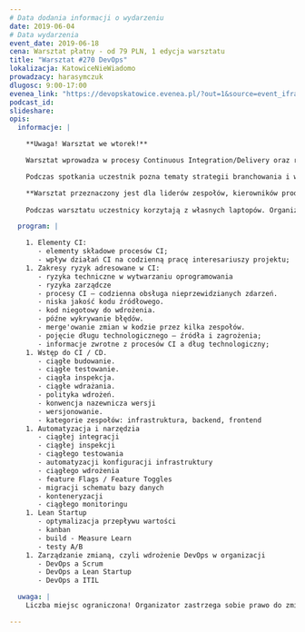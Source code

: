 ```yaml
---
# Data dodania informacji o wydarzeniu
date: 2019-06-04
# Data wydarzenia
event_date: 2019-06-18
cena: Warsztat płatny - od 79 PLN, 1 edycja warsztatu
title: "Warsztat #270 DevOps"
lokalizacja: KatowiceNieWiadomo
prowadzacy: harasymczuk
dlugosc: 9:00-17:00
evenea_link: "https://devopskatowice.evenea.pl/?out=1&source=event_iframe"
podcast_id:
slideshare:
opis:
  informacje: |

    **Uwaga! Warsztat we wtorek!**

    Warsztat wprowadza w procesy Continuous Integration/Delivery oraz ruch DevOps. W sposób bardziej poglądowy a mniej techniczny, pozwala na zrozumienie ogółu nowoczesnego podejścia do wytwarzania oprogramowania, a także uporządkowuje terminologię i narzędzia zgromadzone wokół tych technik. 

    Podczas spotkania uczestnik pozna tematy strategii branchowania i wersjonowania, metod testowania pull-requestów, rodzajów testów i czasu ich użycia. Przedstawiony zostanie również schemat Git Flow oraz dobre inżynieryjne praktyki tworzenia kodu i pracy zespołu.

    **Warsztat przeznaczony jest dla liderów zespołów, kierowników produktów, dyrektorów i kierowników działów jak również dla osób pracujących przy wytwarzaniu oprogramowania.**
  
    Podczas warsztatu uczestnicy korzytają z własnych laptopów. Organizator zapewnia przerwy kawowe. W porze obiadowej zapewniamy pizzę.

  program: |

    1. Elementy CI:
       - elementy składowe procesów CI;
       - wpływ działań CI na codzienną pracę interesariuszy projektu;
    1. Zakresy ryzyk adresowane w CI:
       - ryzyka techniczne w wytwarzaniu oprogramowania
       - ryzyka zarządcze
       - procesy CI – codzienna obsługa nieprzewidzianych zdarzeń.
       - niska jakość kodu źródłowego.
       - kod niegotowy do wdrożenia.
       - późne wykrywanie błędów.
       - merge'owanie zmian w kodzie przez kilka zespołów.
       - pojęcie długu technologicznego – źródła i zagrożenia;
       - informacje zwrotne z procesów CI a dług technologiczny;
    1. Wstęp do CI / CD.
       - ciągłe budowanie.
       - ciągłe testowanie.
       - ciągła inspekcja.
       - ciągłe wdrażania.
       - polityka wdrożeń.
       - konwencja nazewnicza wersji
       - wersjonowanie.
       - kategorie zespołów: infrastruktura, backend, frontend
    1. Automatyzacja i narzędzia
       - ciągłej integracji
       - ciągłej inspekcji
       - ciągłego testowania
       - automatyzacji konfiguracji infrastruktury
       - ciągłego wdrożenia
       - feature Flags / Feature Toggles
       - migracji schematu bazy danych
       - konteneryzacji
       - ciągłego monitoringu
    1. Lean Startup
       - optymalizacja przepływu wartości
       - kanban
       - build - Measure Learn
       - testy A/B
    1. Zarządzanie zmianą, czyli wdrożenie DevOps w organizacji
       - DevOps a Scrum
       - DevOps a Lean Startup
       - DevOps a ITIL

  uwaga: |
    Liczba miejsc ograniczona! Organizator zastrzega sobie prawo do zmiany lokalizacji wydarzenia oraz jego odwołania w przypadku niezgłoszenia się minimalnej liczby uczestników.

---
```

